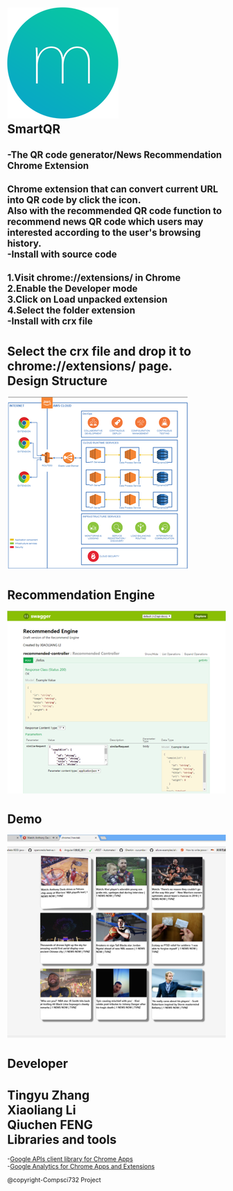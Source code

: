 ![](/smartQR/icon-256.png)  
SmartQR
====  
-The QR code generator/News Recommendation Chrome Extension
------------
Chrome extension that can convert current URL into QR code by click the icon.<br>
Also with the recommended QR code function to recommend news QR code which users may interested according to the user's browsing history.<br>
-Install with source code
-----------
1.Visit chrome://extensions/ in Chrome<br>
2.Enable the Developer mode<br>
3.Click on Load unpacked extension<br>
4.Select the folder extension<br>
-Install with crx file<br>
--------
Select the crx file and drop it to chrome://extensions/ page.<br>
Design Structure
========
![](/smartQR/images/design.png)  

Recommendation Engine
========

![](/smartQR/images/re-engine.png)

Demo
========
![](/smartQR/images/demo.png)

Developer
========
Tingyu Zhang<br>
Xiaoliang Li<br>
Qiuchen FENG<br>
Libraries and tools
=========
-[Google APIs client library for Chrome Apps](https://github.com/GoogleChrome/chrome-app-samples/tree/master/libraries/gapi-chrome-apps-lib)  
-[Google Analytics for Chrome Apps and Extensions](https://github.com/googlearchive/chrome-platform-analytics)

@copyright-Compsci732 Project
